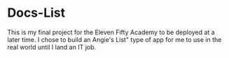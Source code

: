 # Docs-List
This is my final project for the Eleven Fifty Academy to be deployed at a later time. I chose to build an Angie's List" type of app for me to use in the real world until I land an IT job.
